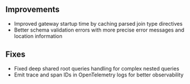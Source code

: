 ## Improvements

- Improved gateway startup time by caching parsed join type directives
- Better schema validation errors with more precise error messages and location information

## Fixes

- Fixed deep shared root queries handling for complex nested queries
- Emit trace and span IDs in OpenTelemetry logs for better observability